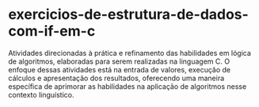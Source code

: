 # exercicios-de-estrutura-de-dados-com-if-em-c
Atividades direcionadas à prática e refinamento das habilidades em lógica de algoritmos, elaboradas para serem realizadas na linguagem C. 
O enfoque dessas atividades está na entrada de valores, execução de cálculos e apresentação dos resultados, oferecendo uma maneira específica de aprimorar as 
habilidades na aplicação de algoritmos nesse contexto linguístico.
